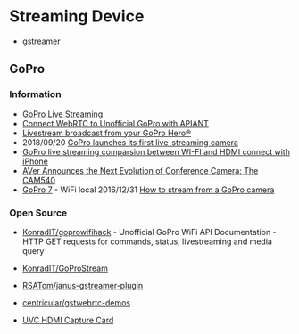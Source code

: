 # Streaming Device

- [gstreamer](https://gstreamer.freedesktop.org/)


## GoPro

### Information
- [GoPro Live Streaming](https://community.h7.org/topic/577/gopro-live-streaming)
- [Connect WebRTC to Unofficial GoPro with APIANT](https://apiant.com/connect/WebRTC-to-Unofficial-GoPro)
- [Livestream broadcast from your GoPro Hero®](https://livestream.com/blog/livestream-broadcast-from-gopro-hero)
- 2018/09/20 [GoPro launches its first live-streaming camera](https://www.cnbc.com/2018/09/20/gopros-new-hero7-black-camera-introduces-live-streaming.html)
- [GoPro live streaming comparsion between WI-FI and HDMI connect with iPhone](https://www.youtube.com/watch?v=n490lAEyPzw)
- [AVer Announces the Next Evolution of Conference Camera: The CAM540](https://www.businesswire.com/news/home/20181010005306/en/AVer-Announces-Evolution-Conference-Camera-CAM540)
- [GoPro 7](https://www.diyphotography.net/gopro-hero-7-specs-leak-shows-hdr-and-live-streaming-video/) - WiFi local
2016/12/31 [How to stream from a GoPro camera](https://medium.com/@konrad_it/how-to-stream-from-a-gopro-camera-f4a164150797)


### Open Source
- [KonradIT/goprowifihack](https://github.com/KonradIT/goprowifihack) - Unofficial GoPro WiFi API Documentation - HTTP GET requests for commands, status, livestreaming and media query
- [KonradIT/GoProStream](https://github.com/KonradIT/GoProStream)
- [RSATom/janus-gstreamer-plugin](https://github.com/RSATom/janus-gstreamer-plugin)
- [centricular/gstwebrtc-demos](https://github.com/centricular/gstwebrtc-demos)


- [UVC HDMI Capture Card](https://www.febon.net/products/usb20-febon168-uvc-driver-free-hdmi-capture-card)


